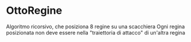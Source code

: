 # OttoRegine
 
Algoritmo ricorsivo, che posiziona 8 regine su una scacchiera
Ogni regina posizionata non deve essere nella "traiettoria di attacco" di un'altra regina